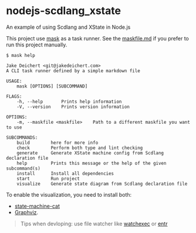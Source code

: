 # nodejs-scdlang_xstate
An example of using Scdlang and XState in Node.js

This project use [mask](https://github.com/jakedeichert/mask) as a task runner. See the [maskfile.md](./maskfile.md) if you prefer to run this project manually.

```console
$ mask help

Jake Deichert <git@jakedeichert.com>
A CLI task runner defined by a simple markdown file

USAGE:
    mask [OPTIONS] [SUBCOMMAND]

FLAGS:
    -h, --help       Prints help information
    -V, --version    Prints version information

OPTIONS:
    -m, --maskfile <maskfile>    Path to a different maskfile you want to use

SUBCOMMANDS:
    build        here for more info
    check        Perform both type and lint checking
    generate     Generate XState machine config from Scdlang declaration file
    help         Prints this message or the help of the given subcommand(s)
    install      Install all dependencies
    start        Run project
    visualize    Generate state diagram from Scdlang declaration file
```

To enable the visualization, you need to install both:
- [state-machine-cat](https://github.com/sverweij/state-machine-cat)
- [Graphviz](https://www.graphviz.org/download/).

> Tips when devloping: use file watcher like [watchexec](https://github.com/watchexec/watchexec) or [entr](https://github.com/eradman/entr)
